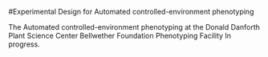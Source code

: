 #Experimental Design for Automated controlled-environment phenotyping


The Automated controlled-environment phenotyping at the Donald Danforth Plant Science Center Bellwether Foundation Phenotyping Facility
In progress.